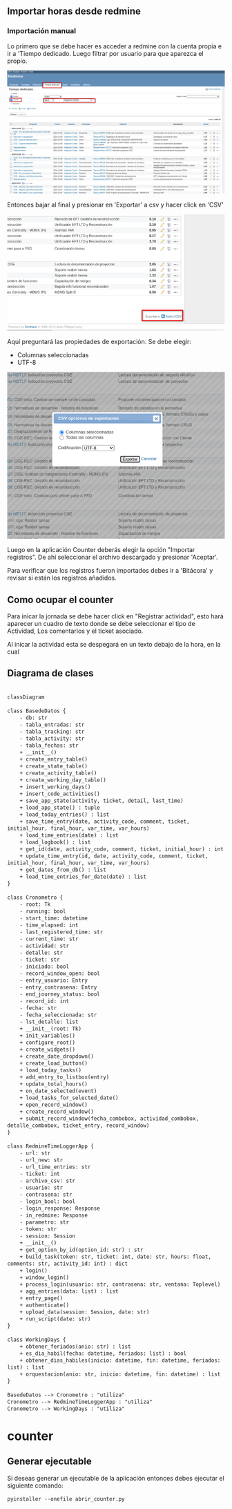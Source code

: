## Importar horas desde redmine

### Importación manual

Lo primero que se debe hacer es acceder a redmine con la cuenta propia e ir a 'Tiempo dedicado. Luego filtrar por usuario para que aparezca el propio.

![Paso 1](./img/step_1.png)

Entonces bajar al final y presionar en 'Exportar' a csv y hacer click en 'CSV'

![Paso 1](./img/step_2.png)

Aquí preguntará las propiedades de exportación. Se debe elegir:
* Columnas seleccionadas
* UTF-8

![Paso 1](./img/step_3.png)

Luego en la aplicación Counter deberás elegir la opción "Importar registros". De ahí seleccionar el archivo descargado y presionar 'Aceptar'.

Para verificar que los registros fueron importados debes ir a 'Bitácora' y revisar si están los registros añadidos.

## Como ocupar el counter

Para inicar la jornada se debe hacer click en "Registrar actividad", esto hará aparecer un cuadro de texto donde se debe seleccionar el tipo de Actividad, Los comentarios y el ticket asociado.

Al inicar la actividad esta se despegará en un texto debajo de la hora, en la cual 

## Diagrama de clases


```mermaid

classDiagram

class BasedeDatos {
    - db: str
    - tabla_entradas: str
    - tabla_tracking: str
    - tabla_activity: str
    - tabla_fechas: str
    + __init__()
    + create_entry_table()
    + create_state_table()
    + create_activity_table()
    + create_working_day_table()
    + insert_working_days()
    + insert_code_activities()
    + save_app_state(activity, ticket, detail, last_time)
    + load_app_state() : tuple
    + load_today_entries() : list
    + save_time_entry(date, activity_code, comment, ticket, initial_hour, final_hour, var_time, var_hours)
    + load_time_entries(date) : list
    + load_logbook() : list
    + get_id(date, activity_code, comment, ticket, initial_hour) : int
    + update_time_entry(id, date, activity_code, comment, ticket, initial_hour, final_hour, var_time, var_hours)
    + get_dates_from_db() : list
    + load_time_entries_for_date(date) : list
}

class Cronometro {
    - root: Tk
    - running: bool
    - start_time: datetime
    - time_elapsed: int
    - last_registered_time: str
    - current_time: str
    - actividad: str
    - detalle: str
    - ticket: str
    - iniciado: bool
    - record_window_open: bool
    - entry_usuario: Entry
    - entry_contrasena: Entry
    - end_journey_status: bool
    - record_id: int
    - fecha: str
    - fecha_seleccionada: str
    - lst_detalle: list
    + __init__(root: Tk)
    + init_variables()
    + configure_root()
    + create_widgets()
    + create_date_dropdown()
    + create_load_button()
    + load_today_tasks()
    + add_entry_to_listbox(entry)
    + update_total_hours()
    + on_date_selected(event)
    + load_tasks_for_selected_date()
    + open_record_window()
    + create_record_window()
    + submit_record_window(fecha_combobox, actividad_combobox, detalle_combobox, ticket_entry, record_window)
}

class RedmineTimeLoggerApp {
    - url: str
    - url_new: str
    - url_time_entries: str
    - ticket: int
    - archivo_csv: str
    - usuario: str
    - contrasena: str
    - login_bool: bool
    - login_response: Response
    - in_redmine: Response
    - parametro: str
    - token: str
    - session: Session
    + __init__()
    + get_option_by_id(option_id: str) : str
    + build_task(token: str, ticket: int, date: str, hours: float, comments: str, activity_id: int) : dict
    + login()
    + window_login()
    + process_login(usuario: str, contrasena: str, ventana: Toplevel)
    + agg_entries(data: list) : list
    + entry_page()
    + authenticate()
    + upload_data(session: Session, date: str)
    + run_script(date: str)
}

class WorkingDays {
    + obtener_feriados(anio: str) : list
    + es_dia_habil(fecha: datetime, feriados: list) : bool
    + obtener_dias_habiles(inicio: datetime, fin: datetime, feriados: list) : list
    + orquestacion(anio: str, inicio: datetime, fin: datetime) : list
}

BasedeDatos --> Cronometro : "utiliza"
Cronometro --> RedmineTimeLoggerApp : "utiliza"
Cronometro --> WorkingDays : "utiliza"

```

# counter

## Generar ejecutable

Si deseas generar un ejecutable de la aplicación entonces debes ejecutar el siguiente comando:

```
pyinstaller --onefile abrir_counter.py
```
